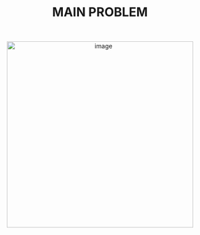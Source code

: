 <h1 align='center'>MAIN PROBLEM</h1> <br>
<p align='center'>
<img  align='center' width="426" alt="image" src="https://github.com/Monnkes/MES_23-24/assets/126269821/cf963397-5707-456f-a03e-9f5776997734">
</p>
